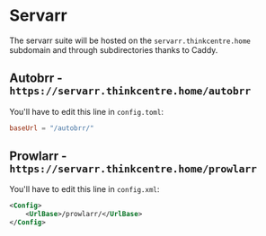 # Servarr

The servarr suite will be hosted on the `servarr.thinkcentre.home` subdomain and through subdirectories thanks to Caddy.

## Autobrr - `https://servarr.thinkcentre.home/autobrr`

You'll have to edit this line in `config.toml`:
```toml
baseUrl = "/autobrr/"
```

## Prowlarr - `https://servarr.thinkcentre.home/prowlarr`

You'll have to edit this line in `config.xml`:
```xml
<Config>
    <UrlBase>/prowlarr/</UrlBase>
</Config>
```